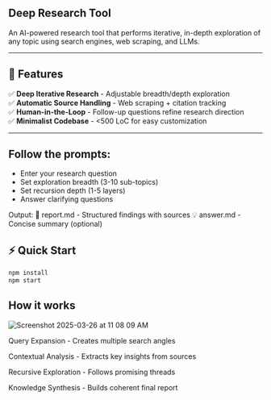 ## Deep Research Tool
An AI-powered research tool that performs iterative, in-depth exploration of any topic using search engines, web scraping, and LLMs. 

---

## 🚀 Features  
✅ **Deep Iterative Research** - Adjustable breadth/depth exploration  
✅ **Automatic Source Handling** - Web scraping + citation tracking  
✅ **Human-in-the-Loop** - Follow-up questions refine research direction  
✅ **Minimalist Codebase** - <500 LoC for easy customization  

---

## Follow the prompts:

- Enter your research question
- Set exploration breadth (3-10 sub-topics)
- Set recursion depth (1-5 layers)
- Answer clarifying questions

Output:
📄 report.md - Structured findings with sources
💡 answer.md - Concise summary (optional)

## ⚡ Quick Start  

```bash
npm install
npm start
```

## How it works

![Screenshot 2025-03-26 at 11 08 09 AM](https://github.com/user-attachments/assets/258af7dd-df49-47d2-8bb1-e88db17b500c)


Query Expansion - Creates multiple search angles

Contextual Analysis - Extracts key insights from sources

Recursive Exploration - Follows promising threads

Knowledge Synthesis - Builds coherent final report
